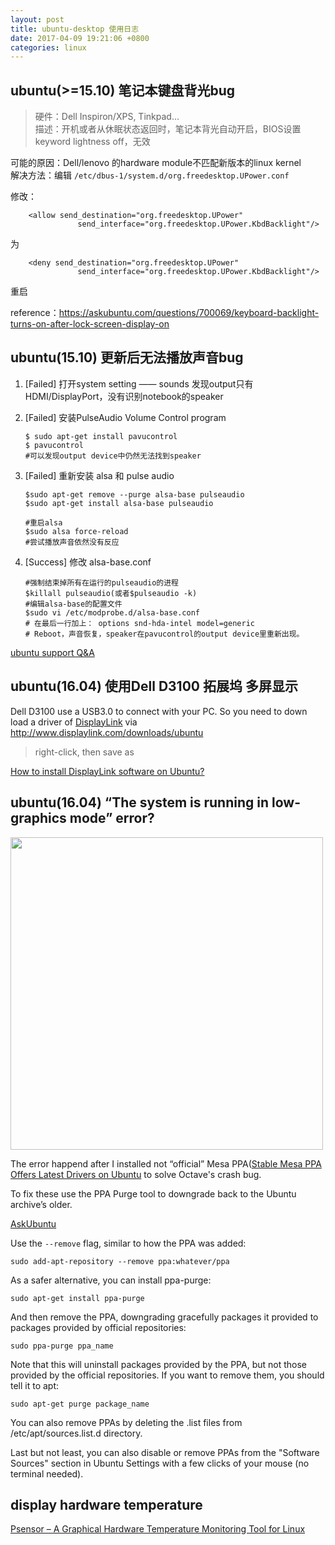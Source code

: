 ```yaml
---
layout: post
title: ubuntu-desktop 使用日志
date: 2017-04-09 19:21:06 +0800
categories: linux
---
```

## ubuntu(>=15.10) 笔记本键盘背光bug

> 硬件：Dell Inspiron/XPS, Tinkpad…  
描述：开机或者从休眠状态返回时，笔记本背光自动开启，BIOS设置keyword lightness off，无效  
  
可能的原因：Dell/lenovo 的hardware module不匹配新版本的linux kernel  
解决方法：编辑 `/etc/dbus-1/system.d/org.freedesktop.UPower.conf`
  
修改：

```
    <allow send_destination="org.freedesktop.UPower"
               send_interface="org.freedesktop.UPower.KbdBacklight"/>
```

为

```
    <deny send_destination="org.freedesktop.UPower"
               send_interface="org.freedesktop.UPower.KbdBacklight"/>
```
                              
重启

reference：https://askubuntu.com/questions/700069/keyboard-backlight-turns-on-after-lock-screen-display-on

## ubuntu(15.10) 更新后无法播放声音bug

1. [Failed] 打开system setting —— sounds
    发现output只有HDMI/DisplayPort，没有识别notebook的speaker
2. [Failed] 安装PulseAudio Volume Control program
       
    ```
    $ sudo apt-get install pavucontrol
    $ pavucontrol
    #可以发现output device中仍然无法找到speaker
    ```

3. [Failed] 重新安装 alsa 和 pulse audio
    
    ``` 
    $sudo apt-get remove --purge alsa-base pulseaudio
    $sudo apt-get install alsa-base pulseaudio
    
    #重启alsa
    $sudo alsa force-reload
    #尝试播放声音依然没有反应
    ```

4. [Success] 修改 alsa-base.conf

    ```
    #强制结束掉所有在运行的pulseaudio的进程
    $killall pulseaudio(或者$pulseaudio -k)
    #编辑alsa-base的配置文件
    $sudo vi /etc/modprobe.d/alsa-base.conf
    # 在最后一行加上： options snd-hda-intel model=generic
    # Reboot，声音恢复，speaker在pavucontrol的output device里重新出现。
    ```              

[ubuntu support Q&A](https://help.ubuntu.com/community/SoundTroubleshootingProcedure)

## ubuntu(16.04) 使用Dell D3100 拓展坞 多屏显示

Dell D3100 use a USB3.0 to connect with your PC.
So you need to down load a driver of [DisplayLink](http://www.displaylink.com/products/universal-docking-stations) via http://www.displaylink.com/downloads/ubuntu

> right-click, then save as

[How to install DisplayLink software on Ubuntu?](http://support.displaylink.com/knowledgebase/articles/684649-how-to-install-displaylink-software-on-ubuntu)

## ubuntu(16.04) “The system is running in low-graphics mode” error? 
<img src="{{ site.url }}/assets/ubuntu-desktop_1.png" style="width:500px">

The error happend after I installed not “official” Mesa PPA([Stable Mesa PPA Offers Latest Drivers on Ubuntu](http://www.omgubuntu.co.uk/2016/12/stable-mesa-drivers-ubuntu-ppa) to solve Octave's crash bug.

To fix these use the PPA Purge tool to downgrade back to the Ubuntu archive’s older.

[AskUbuntu](http://askubuntu.com/questions/307/how-can-ppas-be-removed)

Use the `--remove` flag, similar to how the PPA was added:

`sudo add-apt-repository --remove ppa:whatever/ppa`

As a safer alternative, you can install ppa-purge:

`sudo apt-get install ppa-purge`

And then remove the PPA, downgrading gracefully packages it provided to packages provided by official repositories:

`sudo ppa-purge ppa_name`

Note that this will uninstall packages provided by the PPA, but not those provided by the official repositories. If you want to remove them, you should tell it to apt:

`sudo apt-get purge package_name`

You can also remove PPAs by deleting the .list files from /etc/apt/sources.list.d directory.

Last but not least, you can also disable or remove PPAs from the "Software Sources" section in Ubuntu Settings with a few clicks of your mouse (no terminal needed).

## display hardware temperature

[Psensor – A Graphical Hardware Temperature Monitoring Tool for Linux](http://www.tecmint.com/psensor-monitors-hardware-temperature-in-linux/)
